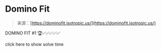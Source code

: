<!--yml
category: 未分类
date: 2024-05-27 14:58:08
-->

# Domino Fit

> 来源：[https://dominofit.isotropic.us/](https://dominofit.isotropic.us/)

DOMINO FIT #1
🏆✅✅✅✅✅

click here to show solve time